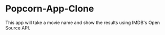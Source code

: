# Popcorn-App-Clone
This app will take a movie name and show the results using IMDB's Open Source API.
